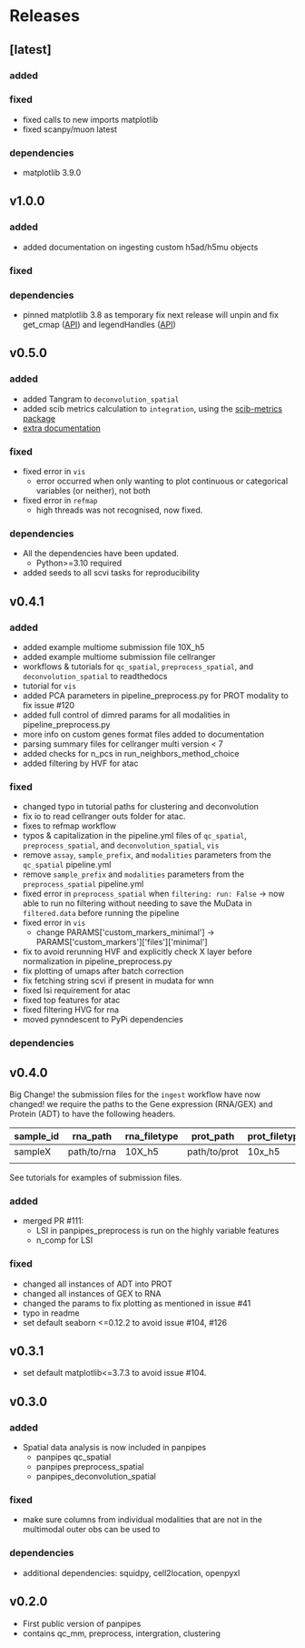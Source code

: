 
# Releases

## [latest]

### added 

### fixed

- fixed calls to new imports matplotlib 
- fixed scanpy/muon latest

### dependencies

- matplotlib 3.9.0 


## v1.0.0

### added
- added documentation on ingesting custom h5ad/h5mu objects

### fixed


### dependencies

- pinned matplotlib 3.8 as temporary fix 
 next release will unpin and fix get_cmap ([API](https://matplotlib.org/stable/api/cm_api.html#:~:text=The%20colormap%20name%20can%20then%20be%20used%20as%20a%20string%20argument%20to%20any%20cmap%20parameter%20in%20Matplotlib.%20It%20is%20also%20available%20in%20pyplot.get_cmap.)) and legendHandles ([API](https://matplotlib.org/stable/api/prev_api_changes/api_changes_3.9.0.html))


## v0.5.0

### added

- added Tangram to `deconvolution_spatial`
- added scib metrics calculation to `integration`, using the [scib-metrics package](https://scib-metrics.readthedocs.io/en/latest/index.html)
- [extra documentation](https://panpipes-pipelines.readthedocs.io/en/latest/)

### fixed

- fixed error in `vis`
  - error occurred when only wanting to plot continuous or categorical variables (or neither), not both
- fixed error in `refmap`
  - high threads was not recognised, now fixed.

### dependencies
- All the dependencies have been updated. 
  - Python>=3.10 required
- added seeds to all scvi tasks for reproducibility

## v0.4.1

### added

- added example multiome submission file 10X_h5
- added example multiome submission file cellranger
- workflows & tutorials for `qc_spatial`, `preprocess_spatial`, and `deconvolution_spatial` to readthedocs
- tutorial for `vis`
- added PCA parameters in pipeline_preprocess.py for PROT modality to fix issue #120
- added full control of dimred params for all modalities in pipeline_preprocess.py
- more info on custom genes format files added to documentation
- parsing summary files for cellranger multi version < 7
- added checks for n_pcs in run_neighbors_method_choice
- added filtering by HVF for atac

### fixed

- changed typo in tutorial paths for clustering and deconvolution
- fix io to read cellranger outs folder for atac.
- fixes to refmap workflow
- typos & capitalization in the pipeline.yml files of `qc_spatial`, `preprocess_spatial`, and `deconvolution_spatial`, `vis`
- remove `assay`, `sample_prefix`, and `modalities` parameters from the `qc_spatial` pipeline.yml
- remove `sample_prefix` and `modalities` parameters from the `preprocess_spatial` pipeline.yml
- fixed error in `preprocess_spatial` when `filtering: run: False`
    -> now able to run no filtering without needing to save the MuData in `filtered.data` before running the pipeline
- fixed error in `vis`
  - change PARAMS['custom_markers_minimal'] -> PARAMS['custom_markers']['files']['minimal']
- fix to avoid rerunning HVF and explicitly check X layer before normalization in pipeline_preprocess.py
- fix plotting of umaps after batch correction
- fix fetching string scvi if present in mudata for wnn
- fixed lsi requirement for atac
- fixed top features for atac
- fixed filtering HVG for rna
- moved pynndescent to PyPi dependencies

### dependencies

## v0.4.0

Big Change! the submission files for the `ingest` workflow have now changed! we require the paths to the Gene expression (RNA/GEX) and Protein (ADT) to have the following headers.

| sample_id | rna_path    | rna_filetype | prot_path    | prot_filetype |
| --------- | ----------- | ------------ | ------------ | ------------- |
| sampleX   | path/to/rna | 10X_h5       | path/to/prot | 10x_h5        |
|           |             |              |              |               |

See tutorials for examples of submission files.

### added

- merged PR #111:
  - LSI in panpipes_preprocess is run on the highly variable features
  - n_comp for LSI

### fixed

- changed all instances of ADT into PROT
- changed all instances of GEX to RNA
- changed the params to fix plotting as mentioned in issue #41
- typo in readme
- set default seaborn <=0.12.2 to avoid issue #104, #126

## v0.3.1

- set default matplotlib<=3.7.3 to avoid issue #104.

## v0.3.0

### added

- Spatial data analysis is now included in panpipes
  - panpipes qc_spatial
  - panpipes preprocess_spatial
  - panpipes_deconvolution_spatial

### fixed

- make sure columns from individual modalities that are not in the multimodal outer obs can be used to

### dependencies

- additional dependencies: squidpy, cell2location, openpyxl

## v0.2.0

- First public version of panpipes
- contains qc_mm, preprocess, intergration, clustering
